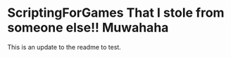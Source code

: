 # ScriptingForGames That I stole from someone else!! Muwahaha

This is an update to the readme to test. 
